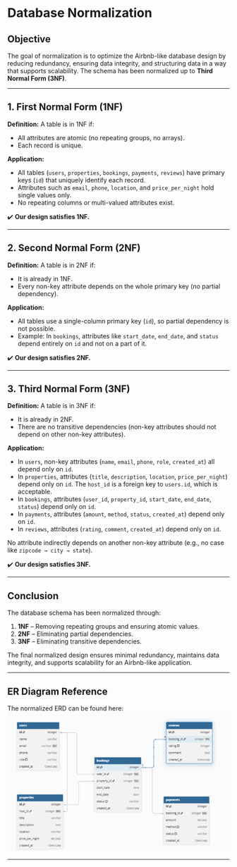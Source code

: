 # Database Normalization

## Objective
The goal of normalization is to optimize the Airbnb-like database design by reducing redundancy, ensuring data integrity, and structuring data in a way that supports scalability. The schema has been normalized up to **Third Normal Form (3NF)**.

---

## 1. First Normal Form (1NF)
**Definition:** A table is in 1NF if:
- All attributes are atomic (no repeating groups, no arrays).
- Each record is unique.

**Application:**
- All tables (`users`, `properties`, `bookings`, `payments`, `reviews`) have primary keys (`id`) that uniquely identify each record.
- Attributes such as `email`, `phone`, `location`, and `price_per_night` hold single values only.
- No repeating columns or multi-valued attributes exist.

✔️ **Our design satisfies 1NF.**

---

## 2. Second Normal Form (2NF)
**Definition:** A table is in 2NF if:
- It is already in 1NF.
- Every non-key attribute depends on the whole primary key (no partial dependency).

**Application:**
- All tables use a single-column primary key (`id`), so partial dependency is not possible.
- Example: In `bookings`, attributes like `start_date`, `end_date`, and `status` depend entirely on `id` and not on a part of it.

✔️ **Our design satisfies 2NF.**

---

## 3. Third Normal Form (3NF)
**Definition:** A table is in 3NF if:
- It is already in 2NF.
- There are no transitive dependencies (non-key attributes should not depend on other non-key attributes).

**Application:**
- In `users`, non-key attributes (`name`, `email`, `phone`, `role`, `created_at`) all depend only on `id`.
- In `properties`, attributes (`title`, `description`, `location`, `price_per_night`) depend only on `id`. The `host_id` is a foreign key to `users.id`, which is acceptable.
- In `bookings`, attributes (`user_id`, `property_id`, `start_date`, `end_date`, `status`) depend only on `id`.
- In `payments`, attributes (`amount`, `method`, `status`, `created_at`) depend only on `id`.
- In `reviews`, attributes (`rating`, `comment`, `created_at`) depend only on `id`.

No attribute indirectly depends on another non-key attribute (e.g., no case like `zipcode → city → state`).

✔️ **Our design satisfies 3NF.**

---

## Conclusion
The database schema has been normalized through:
1. **1NF** – Removing repeating groups and ensuring atomic values.  
2. **2NF** – Eliminating partial dependencies.  
3. **3NF** – Eliminating transitive dependencies.  

The final normalized design ensures minimal redundancy, maintains data integrity, and supports scalability for an Airbnb-like application.

---

## ER Diagram Reference
The normalized ERD can be found here:  
![Normalized ERD](ERD/normalized_ERD.png)


---
